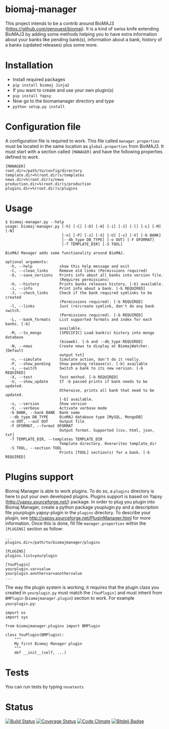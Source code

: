 biomaj-manager
==============

This project intends to be a contrib around BioMAJ3 (https://github.com/genouest/biomaj).
It is a kind of swiss knife extending BioMAJ3 by adding some methods helping you to have
extra information about your banks like pending bank(s), information about a bank, history
of a banks (updated releases) plus some more.

Installation
============

* Install required packages
 * `pip install biomaj Jinja2`
* If you want to create and use your own plugin(s)
 * `pip install Yapsy`
* Now go to the biomamanager directory and type
 * `python setup.py install`

Configuration file
==================

A configuration file is required to work. This file called `manager.properties` must be located
in the same location as `global.properties` from BioMAJ3.
It must start with a section called `[MANAGER]` and have the following properties defined to work.

```
[MANAGER]
root.dir=/path/to/config/directory
template.dir=%(root.dir)s/templates
news.dir=%(root.dir)s/news
production.dir=%(root.dir)s/production
plugins.dir=%(root.dir)s/plugins
```

Usage
=====
```
$ biomaj-manager.py --help
usage: biomaj-manager.py [-h] [-C] [-D] [-H] [-i] [-J] [-l] [-L] [-M] [-N]
                         [-n] [-P] [-s] [-X] [-U] [-v] [-V] [-b BANK]
                         [--db_type DB_TYPE] [-o OUT] [-F OFORMAT]
                         [-T TEMPLATE_DIR] [-S TOOL]

BioMAJ Manager adds some functionality around BioMAJ.

optional arguments:
  -h, --help            show this help message and exit
  -C, --clean_links     Remove old links (Permissions required)
  -D, --save_versions   Prints info about all banks into version file.
                        (Requires permissions)
  -H, --history         Prints banks releases history. [-b] available.
  -i, --info            Print info about a bank. [-b REQUIRED]
  -J, --check_links     Check if the bank required symlinks to be created
                        (Permissions required). [-b REQUIRED]
  -l, --links           Just (re)create symlink, don't do any bank switch.
                        (Permissions required). [-b REQUIRED]
  -L, --bank_formats    List supported formats and index for each banks. [-b]
                        available.
  -M, --to_mongo        [SPECIFIC] Load bank(s) history into mongo database
                        (bioweb). [-b and --db_type REQUIRED]
  -N, --news            Create news to display at BiomajWatcher. [Default
                        output txt]
  -n, --simulate        Simulate action, don't do it really.
  -P, --show_pending    Show pending release(s). [-b] available
  -s, --switch          Switch a bank to its new version. [-b REQUIRED]
  -X, --test            Test method. [-b REQUIRED]
  -U, --show_update     If -b passed prints if bank needs to be updated.
                        Otherwise, prints all bank that need to be updated.
                        [-b] available.
  -v, --version         Show version
  -V, --verbose         Activate verbose mode
  -b BANK, --bank BANK  Bank name
  --db_type DB_TYPE     BioMAJ database type [MySQL, MongoDB]
  -o OUT, --out OUT     Output file
  -F OFORMAT, --format OFORMAT
                        Output format. Supported [csv, html, json, txt]
  -T TEMPLATE_DIR, --templates TEMPLATE_DIR
                        Template directory. Overwrites template_dir
  -S TOOL, --section TOOL
                        Prints [TOOL] section(s) for a bank. [-b REQUIRED]
```

Plugins support
===============

Biomaj Manager is able to work plugins. To do so, a `plugins` directory is here to put your own developed
plugins. Plugins support is based on Yapsy (http://yapsy.sourceforge.net/) package. In order to plug you
plugin into Biomaj Manager, create a python package youplugin.py and a description file yourplugin.yapsy-plugin
in the `plugins` directory. To describe your plugin, see http://yapsy.sourceforge.net/PluginManager.html for
more information.
Once this is done, fill file `manager.properties` within the `[PLUGINS]` section as follow:
```
...
plugins.dir=/path/to/biomajmanager/plugins

[PLUGINS]
plugins.list=yourplugin

[YouPlugin]
yourplugin.var=value
yourplugin.anothervar=anothervalue
...
``` 
The way the plugin system is working, it requires that the plugin class you created in `yourplugin.py`
must match the `[YouPlugin]` and must inherit from `BMPlugin` (`biomajmanager.plugin`) section to work.
For example `yourplugin.py`:
```
import os
import sys

from biomajmanager.plugins import BMPlugin

class YouPlugin(BMPlugin):
    """
    My first Biomaj Manager plugin
    """
    def __init__(self, ...)

```

Tests
=====

You can run tests by typing `nosetests`

Status
======
[![Build Status](https://travis-ci.org/horkko/biomajmanager.svg?branch=master)](https://travis-ci.org/horkko/biomajmanager)
[![Coverage Status](https://coveralls.io/repos/github/horkko/biomajmanager/badge.svg?branch=master)](https://coveralls.io/github/horkko/biomajmanager?branch=master)
[![Code Climate](https://codeclimate.com/github/horkko/biomajmanager/badges/gpa.svg)](https://codeclimate.com/github/horkko/biomajmanager)
[![Bitdeli Badge](https://d2weczhvl823v0.cloudfront.net/horkko/biomajmanager/trend.png)](https://bitdeli.com/free "Bitdeli Badge")
